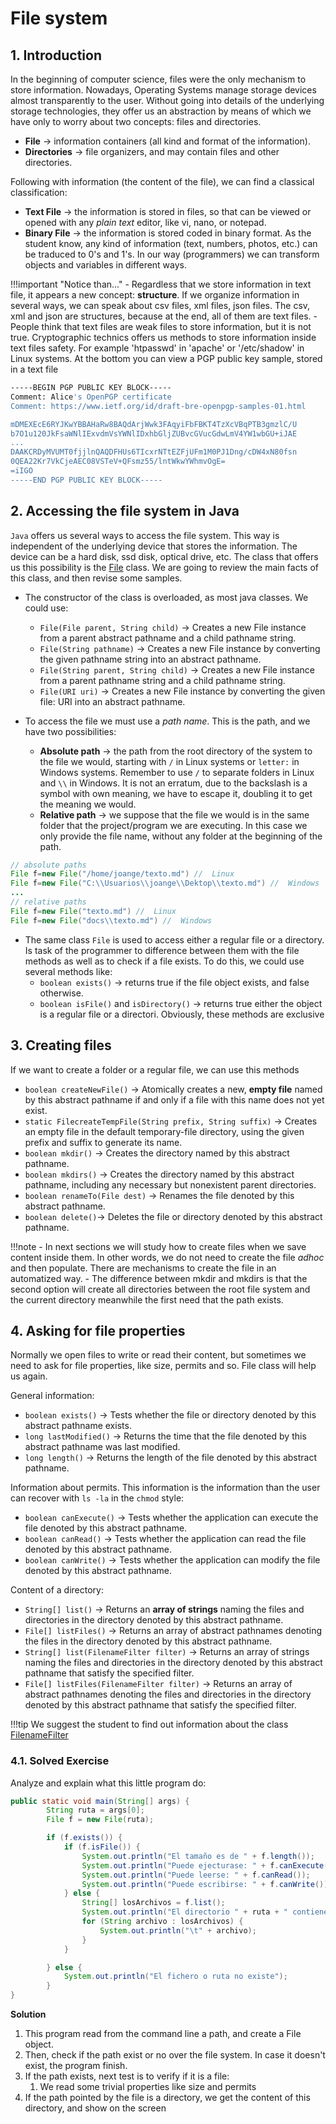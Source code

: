 # File system

## 1. Introduction 
In the beginning of computer science, files were the only mechanism to store information. Nowadays, Operating Systems manage storage devices almost transparently to the user. Without going into details of the underlying storage technologies, they offer us an abstraction by means of which we have only to worry about two concepts: files and directories.

- **File** → information containers (all kind and format of the information).
- **Directories** → file organizers, and may contain files and other directories.

Following with information (the content of the file), we can find a classical classification:

- **Text File** → the information is stored in files, so that can be viewed or opened with any _plain text_ editor, like vi, nano, or notepad. 
- **Binary File** → the information is stored coded in binary format. As the student know, any kind of information (text, numbers, photos, etc.) can be traduced to 0's and 1's. In our way (programmers) we can transform objects and variables in different ways.

!!!important "Notice than..."
    - Regardless that we store information in text file, it appears a new concept: **structure**. If we organize information in several ways, we can speak about csv files, xml files, json files. The csv, xml and json are structures, because at the end, all of them are text files.
    - People think that text files are weak files to store information, but it is not true. Cryptographic technics offers us methods to store information inside text files safety. For example 'htpasswd' in 'apache' or '/etc/shadow' in Linux systems. At the bottom you can view a PGP public key sample, stored in a text file



```bash
-----BEGIN PGP PUBLIC KEY BLOCK-----
Comment: Alice's OpenPGP certificate
Comment: https://www.ietf.org/id/draft-bre-openpgp-samples-01.html

mDMEXEcE6RYJKwYBBAHaRw8BAQdArjWwk3FAqyiFbFBKT4TzXcVBqPTB3gmzlC/U
b7O1u120JkFsaWNlIExvdmVsYWNlIDxhbGljZUBvcGVucGdwLmV4YW1wbGU+iJAE
...
DAAKCRDyMVUMT0fjjlnQAQDFHUs6TIcxrNTtEZFjUFm1M0PJ1Dng/cDW4xN80fsn
0QEA22Kr7VkCjeAEC08VSTeV+QFsmz55/lntWkwYWhmvOgE=
=iIGO
-----END PGP PUBLIC KEY BLOCK-----
```

## 2. Accessing the file system in Java

`Java` offers us several ways to access the file system. This way is independent of the underlying device that stores the information. The device can be a hard disk, ssd disk, optical drive, etc. The class that offers us this possibility is the [File](https://docs.oracle.com/en/java/javase/11/docs/api/java.base/java/io/File.html) class. We are going to review the main facts of this class, and then revise some samples.

- The constructor of the class is overloaded, as most java classes. We could use:
  - `File(File parent, String child)` → Creates a new File instance from a parent abstract pathname and a child pathname string.
  - `File(String pathname)` → Creates a new File instance by converting the given pathname string into an abstract pathname.
  - `File(String parent, String child)` → Creates a new File instance from a parent pathname string and a child pathname string.
  - `File(URI uri)` → Creates a new File instance by converting the given file: URI into an abstract pathname.


- To access the file we must use a _path name_. This is the path, and we have two possibilities:
  - **Absolute path** → the path from the root directory of the system to the file we would, starting with `/` in Linux systems or `letter:` in Windows systems. Remember to use `/` to separate folders in Linux and `\\` in Windows. It is not an erratum, due to the backslash is a symbol with own meaning, we have to escape it, doubling it to get the meaning we would.
  - **Relative path** → we suppose that the file we would is in the same folder that the project/program we are executing. In this case we only provide the file name, without any folder at the beginning of the path.
  
```java
// absolute paths
File f=new File("/home/joange/texto.md") //  Linux
File f=new File("C:\\Usuarios\\joange\\Dektop\\texto.md") //  Windows
...
// relative paths
File f=new File("texto.md") //  Linux
File f=new File("docs\\texto.md") //  Windows
```
- The same class `File` is used to access either a regular file or a directory. Is task of the programmer to difference between them with the file methods as well as to check if a file exists. To do this, we could use several methods like:
  - `boolean exists()` → returns true if the file object exists, and false otherwise.
  - `boolean isFile()` and `isDirectory()` → returns true either the object is a regular file or a directori. Obviously, these methods are exclusive

## 3. Creating files

If we want to create a folder or a regular file, we can use this methods

- `boolean createNewFile()` → Atomically creates a new, **empty file** named by this abstract pathname if and only if a file with this name does not yet exist.
- `static FilecreateTempFile(String prefix, String suffix)` → Creates an empty file in the default temporary-file directory, using the given prefix and suffix to generate its name.
- `boolean mkdir()` → Creates the directory named by this abstract pathname.
- `boolean mkdirs()` → Creates the directory named by this abstract pathname, including any necessary but nonexistent parent directories.
- `boolean renameTo(File dest)` → Renames the file denoted by this abstract pathname.
- `boolean delete()`→ Deletes the file or directory denoted by this abstract pathname.

!!!note
    - In next sections we will study how to create files when we save content inside them. In other words, we do not need to create the file _adhoc_ and then populate. There are mechanisms to create the file in an automatized way.
    - The difference between mkdir and mkdirs is that the second option will create all directories between the root file system and the current directory meanwhile the first need that the path exists.


## 4. Asking for file properties

Normally we open files to write or read their content, but sometimes we need to ask for file properties, like size, permits and so. File class will help us again.

General information:

- `boolean exists()` → Tests whether the file or directory denoted by this abstract pathname exists.
- `long lastModified()` → Returns the time that the file denoted by this abstract pathname was last modified.
- `long length()` → Returns the length of the file denoted by this abstract pathname.

Information about permits. This information is the information than the user can recover with `ls -la` in the `chmod` style:

- `boolean canExecute()` → Tests whether the application can execute the file denoted by this abstract pathname.
- `boolean canRead()` → Tests whether the application can read the file denoted by this abstract pathname.
- `boolean canWrite()` → Tests whether the application can modify the file denoted by this abstract pathname.

Content of a directory:

- `String[] list()` → Returns an **array of strings** naming the files and directories in the directory denoted by this abstract pathname.
- `File[] listFiles()` → Returns an array of abstract pathnames denoting the files in the directory denoted by this abstract pathname.
- `String[] list(FilenameFilter filter)` → Returns an array of strings naming the files and directories in the directory denoted by this abstract pathname that satisfy the specified filter.
- `File[] listFiles(FilenameFilter filter)` → Returns an array of abstract pathnames denoting the files and directories in the directory denoted by this abstract pathname that satisfy the specified filter.

!!!tip
    We suggest the student to find out information about the class [FilenameFilter](https://docs.oracle.com/en/java/javase/11/docs/api/java.base/java/io/FilenameFilter.html)


### 4.1. Solved Exercise

Analyze and explain what this little program do:

```java
public static void main(String[] args) {
        String ruta = args[0];
        File f = new File(ruta);

        if (f.exists()) {
            if (f.isFile()) {
                System.out.println("El tamaño es de " + f.length());
                System.out.println("Puede ejecturase: " + f.canExecute());
                System.out.println("Puede leerse: " + f.canRead());
                System.out.println("Puede escribirse: " + f.canWrite());
            } else {
                String[] losArchivos = f.list();
                System.out.println("El directorio " + ruta + " contiene:");
                for (String archivo : losArchivos) {
                    System.out.println("\t" + archivo);
                }
            }

        } else {
            System.out.println("El fichero o ruta no existe");
        }
}
```

**Solution**

1. This program read from the command line a path, and create a File object.
2. Then, check if the path exist or no over the file system. In case it doesn't exist, the program finish.
3. If the path exists, next test is to verify if it is a file:
   1. We read some trivial properties like size and permits 
4. If the path pointed by the file is a directory, we get the content of this directory, and show on the screen

<!-- 
Buscar y reemplaçar $\rightarrow$ per  → (simbol del sistema)
Canviar els awesomebox per !!! a l'inici, llevar els de darrere i tabular els continguts. Podem donar-li titol
-->